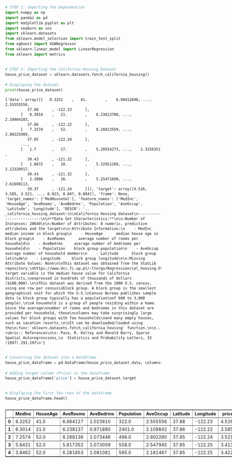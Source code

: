 ```python
# STEP 1: Importing the Dependencies
import numpy as np
import pandas as pd
import matplotlib.pyplot as plt
import seaborn as sns
import sklearn.datasets
from sklearn.model_selection import train_test_split
from xgboost import XGBRegressor
from sklearn.linear_model import LinearRegression
from sklearn import metrics
```


```python

# STEP 2: Importing the California Housing Dataset
house_price_dataset = sklearn.datasets.fetch_california_housing()

# Displaying the dataset
print(house_price_dataset)
```

    {'data': array([[   8.3252    ,   41.        ,    6.98412698, ...,    2.55555556,
              37.88      , -122.23      ],
           [   8.3014    ,   21.        ,    6.23813708, ...,    2.10984183,
              37.86      , -122.22      ],
           [   7.2574    ,   52.        ,    8.28813559, ...,    2.80225989,
              37.85      , -122.24      ],
           ...,
           [   1.7       ,   17.        ,    5.20554273, ...,    2.3256351 ,
              39.43      , -121.22      ],
           [   1.8672    ,   18.        ,    5.32951289, ...,    2.12320917,
              39.43      , -121.32      ],
           [   2.3886    ,   16.        ,    5.25471698, ...,    2.61698113,
              39.37      , -121.24      ]]), 'target': array([4.526, 3.585, 3.521, ..., 0.923, 0.847, 0.894]), 'frame': None, 'target_names': ['MedHouseVal'], 'feature_names': ['MedInc', 'HouseAge', 'AveRooms', 'AveBedrms', 'Population', 'AveOccup', 'Latitude', 'Longitude'], 'DESCR': '.. _california_housing_dataset:\n\nCalifornia Housing dataset\n--------------------------\n\n**Data Set Characteristics:**\n\n:Number of Instances: 20640\n\n:Number of Attributes: 8 numeric, predictive attributes and the target\n\n:Attribute Information:\n    - MedInc        median income in block group\n    - HouseAge      median house age in block group\n    - AveRooms      average number of rooms per household\n    - AveBedrms     average number of bedrooms per household\n    - Population    block group population\n    - AveOccup      average number of household members\n    - Latitude      block group latitude\n    - Longitude     block group longitude\n\n:Missing Attribute Values: None\n\nThis dataset was obtained from the StatLib repository.\nhttps://www.dcc.fc.up.pt/~ltorgo/Regression/cal_housing.html\n\nThe target variable is the median house value for California districts,\nexpressed in hundreds of thousands of dollars ($100,000).\n\nThis dataset was derived from the 1990 U.S. census, using one row per census\nblock group. A block group is the smallest geographical unit for which the U.S.\nCensus Bureau publishes sample data (a block group typically has a population\nof 600 to 3,000 people).\n\nA household is a group of people residing within a home. Since the average\nnumber of rooms and bedrooms in this dataset are provided per household, these\ncolumns may take surprisingly large values for block groups with few households\nand many empty houses, such as vacation resorts.\n\nIt can be downloaded/loaded using the\n:func:`sklearn.datasets.fetch_california_housing` function.\n\n.. rubric:: References\n\n- Pace, R. Kelley and Ronald Barry, Sparse Spatial Autoregressions,\n  Statistics and Probability Letters, 33 (1997) 291-297\n'}



```python

# Converting the dataset into a DataFrame
house_price_dataframe = pd.DataFrame(house_price_dataset.data, columns=house_price_dataset.feature_names)

# Adding target column (Price) to the dataframe
house_price_dataframe['price'] = house_price_dataset.target

```


```python

# Displaying the first few rows of the dataframe
house_price_dataframe.head()

```





  <div id="df-fc1674e0-78d1-4633-8df4-e72d60c538be" class="colab-df-container">
    <div>
<style scoped>
    .dataframe tbody tr th:only-of-type {
        vertical-align: middle;
    }

    .dataframe tbody tr th {
        vertical-align: top;
    }

    .dataframe thead th {
        text-align: right;
    }
</style>
<table border="1" class="dataframe">
  <thead>
    <tr style="text-align: right;">
      <th></th>
      <th>MedInc</th>
      <th>HouseAge</th>
      <th>AveRooms</th>
      <th>AveBedrms</th>
      <th>Population</th>
      <th>AveOccup</th>
      <th>Latitude</th>
      <th>Longitude</th>
      <th>price</th>
    </tr>
  </thead>
  <tbody>
    <tr>
      <th>0</th>
      <td>8.3252</td>
      <td>41.0</td>
      <td>6.984127</td>
      <td>1.023810</td>
      <td>322.0</td>
      <td>2.555556</td>
      <td>37.88</td>
      <td>-122.23</td>
      <td>4.526</td>
    </tr>
    <tr>
      <th>1</th>
      <td>8.3014</td>
      <td>21.0</td>
      <td>6.238137</td>
      <td>0.971880</td>
      <td>2401.0</td>
      <td>2.109842</td>
      <td>37.86</td>
      <td>-122.22</td>
      <td>3.585</td>
    </tr>
    <tr>
      <th>2</th>
      <td>7.2574</td>
      <td>52.0</td>
      <td>8.288136</td>
      <td>1.073446</td>
      <td>496.0</td>
      <td>2.802260</td>
      <td>37.85</td>
      <td>-122.24</td>
      <td>3.521</td>
    </tr>
    <tr>
      <th>3</th>
      <td>5.6431</td>
      <td>52.0</td>
      <td>5.817352</td>
      <td>1.073059</td>
      <td>558.0</td>
      <td>2.547945</td>
      <td>37.85</td>
      <td>-122.25</td>
      <td>3.413</td>
    </tr>
    <tr>
      <th>4</th>
      <td>3.8462</td>
      <td>52.0</td>
      <td>6.281853</td>
      <td>1.081081</td>
      <td>565.0</td>
      <td>2.181467</td>
      <td>37.85</td>
      <td>-122.25</td>
      <td>3.422</td>
    </tr>
  </tbody>
</table>
</div>
    <div class="colab-df-buttons">

  <div class="colab-df-container">
    <button class="colab-df-convert" onclick="convertToInteractive('df-fc1674e0-78d1-4633-8df4-e72d60c538be')"
            title="Convert this dataframe to an interactive table."
            style="display:none;">

  <svg xmlns="http://www.w3.org/2000/svg" height="24px" viewBox="0 -960 960 960">
    <path d="M120-120v-720h720v720H120Zm60-500h600v-160H180v160Zm220 220h160v-160H400v160Zm0 220h160v-160H400v160ZM180-400h160v-160H180v160Zm440 0h160v-160H620v160ZM180-180h160v-160H180v160Zm440 0h160v-160H620v160Z"/>
  </svg>
    </button>

  <style>
    .colab-df-container {
      display:flex;
      gap: 12px;
    }

    .colab-df-convert {
      background-color: #E8F0FE;
      border: none;
      border-radius: 50%;
      cursor: pointer;
      display: none;
      fill: #1967D2;
      height: 32px;
      padding: 0 0 0 0;
      width: 32px;
    }

    .colab-df-convert:hover {
      background-color: #E2EBFA;
      box-shadow: 0px 1px 2px rgba(60, 64, 67, 0.3), 0px 1px 3px 1px rgba(60, 64, 67, 0.15);
      fill: #174EA6;
    }

    .colab-df-buttons div {
      margin-bottom: 4px;
    }

    [theme=dark] .colab-df-convert {
      background-color: #3B4455;
      fill: #D2E3FC;
    }

    [theme=dark] .colab-df-convert:hover {
      background-color: #434B5C;
      box-shadow: 0px 1px 3px 1px rgba(0, 0, 0, 0.15);
      filter: drop-shadow(0px 1px 2px rgba(0, 0, 0, 0.3));
      fill: #FFFFFF;
    }
  </style>

    <script>
      const buttonEl =
        document.querySelector('#df-fc1674e0-78d1-4633-8df4-e72d60c538be button.colab-df-convert');
      buttonEl.style.display =
        google.colab.kernel.accessAllowed ? 'block' : 'none';

      async function convertToInteractive(key) {
        const element = document.querySelector('#df-fc1674e0-78d1-4633-8df4-e72d60c538be');
        const dataTable =
          await google.colab.kernel.invokeFunction('convertToInteractive',
                                                    [key], {});
        if (!dataTable) return;

        const docLinkHtml = 'Like what you see? Visit the ' +
          '<a target="_blank" href=https://colab.research.google.com/notebooks/data_table.ipynb>data table notebook</a>'
          + ' to learn more about interactive tables.';
        element.innerHTML = '';
        dataTable['output_type'] = 'display_data';
        await google.colab.output.renderOutput(dataTable, element);
        const docLink = document.createElement('div');
        docLink.innerHTML = docLinkHtml;
        element.appendChild(docLink);
      }
    </script>
  </div>


<div id="df-42099c60-d8a0-4515-9e1d-eb25953f3096">
  <button class="colab-df-quickchart" onclick="quickchart('df-42099c60-d8a0-4515-9e1d-eb25953f3096')"
            title="Suggest charts"
            style="display:none;">

<svg xmlns="http://www.w3.org/2000/svg" height="24px"viewBox="0 0 24 24"
     width="24px">
    <g>
        <path d="M19 3H5c-1.1 0-2 .9-2 2v14c0 1.1.9 2 2 2h14c1.1 0 2-.9 2-2V5c0-1.1-.9-2-2-2zM9 17H7v-7h2v7zm4 0h-2V7h2v10zm4 0h-2v-4h2v4z"/>
    </g>
</svg>
  </button>

<style>
  .colab-df-quickchart {
      --bg-color: #E8F0FE;
      --fill-color: #1967D2;
      --hover-bg-color: #E2EBFA;
      --hover-fill-color: #174EA6;
      --disabled-fill-color: #AAA;
      --disabled-bg-color: #DDD;
  }

  [theme=dark] .colab-df-quickchart {
      --bg-color: #3B4455;
      --fill-color: #D2E3FC;
      --hover-bg-color: #434B5C;
      --hover-fill-color: #FFFFFF;
      --disabled-bg-color: #3B4455;
      --disabled-fill-color: #666;
  }

  .colab-df-quickchart {
    background-color: var(--bg-color);
    border: none;
    border-radius: 50%;
    cursor: pointer;
    display: none;
    fill: var(--fill-color);
    height: 32px;
    padding: 0;
    width: 32px;
  }

  .colab-df-quickchart:hover {
    background-color: var(--hover-bg-color);
    box-shadow: 0 1px 2px rgba(60, 64, 67, 0.3), 0 1px 3px 1px rgba(60, 64, 67, 0.15);
    fill: var(--button-hover-fill-color);
  }

  .colab-df-quickchart-complete:disabled,
  .colab-df-quickchart-complete:disabled:hover {
    background-color: var(--disabled-bg-color);
    fill: var(--disabled-fill-color);
    box-shadow: none;
  }

  .colab-df-spinner {
    border: 2px solid var(--fill-color);
    border-color: transparent;
    border-bottom-color: var(--fill-color);
    animation:
      spin 1s steps(1) infinite;
  }

  @keyframes spin {
    0% {
      border-color: transparent;
      border-bottom-color: var(--fill-color);
      border-left-color: var(--fill-color);
    }
    20% {
      border-color: transparent;
      border-left-color: var(--fill-color);
      border-top-color: var(--fill-color);
    }
    30% {
      border-color: transparent;
      border-left-color: var(--fill-color);
      border-top-color: var(--fill-color);
      border-right-color: var(--fill-color);
    }
    40% {
      border-color: transparent;
      border-right-color: var(--fill-color);
      border-top-color: var(--fill-color);
    }
    60% {
      border-color: transparent;
      border-right-color: var(--fill-color);
    }
    80% {
      border-color: transparent;
      border-right-color: var(--fill-color);
      border-bottom-color: var(--fill-color);
    }
    90% {
      border-color: transparent;
      border-bottom-color: var(--fill-color);
    }
  }
</style>

  <script>
    async function quickchart(key) {
      const quickchartButtonEl =
        document.querySelector('#' + key + ' button');
      quickchartButtonEl.disabled = true;  // To prevent multiple clicks.
      quickchartButtonEl.classList.add('colab-df-spinner');
      try {
        const charts = await google.colab.kernel.invokeFunction(
            'suggestCharts', [key], {});
      } catch (error) {
        console.error('Error during call to suggestCharts:', error);
      }
      quickchartButtonEl.classList.remove('colab-df-spinner');
      quickchartButtonEl.classList.add('colab-df-quickchart-complete');
    }
    (() => {
      let quickchartButtonEl =
        document.querySelector('#df-42099c60-d8a0-4515-9e1d-eb25953f3096 button');
      quickchartButtonEl.style.display =
        google.colab.kernel.accessAllowed ? 'block' : 'none';
    })();
  </script>
</div>

    </div>
  </div>





```python

# Checking the shape of the dataframe
print(house_price_dataframe.shape)

```

    (20640, 9)



```python

# Checking for missing values
print(house_price_dataframe.isnull().sum())
```

    MedInc        0
    HouseAge      0
    AveRooms      0
    AveBedrms     0
    Population    0
    AveOccup      0
    Latitude      0
    Longitude     0
    price         0
    dtype: int64



```python

# Descriptive statistics
print(house_price_dataframe.describe())

```

                 MedInc      HouseAge      AveRooms     AveBedrms    Population  \
    count  20640.000000  20640.000000  20640.000000  20640.000000  20640.000000   
    mean       3.870671     28.639486      5.429000      1.096675   1425.476744   
    std        1.899822     12.585558      2.474173      0.473911   1132.462122   
    min        0.499900      1.000000      0.846154      0.333333      3.000000   
    25%        2.563400     18.000000      4.440716      1.006079    787.000000   
    50%        3.534800     29.000000      5.229129      1.048780   1166.000000   
    75%        4.743250     37.000000      6.052381      1.099526   1725.000000   
    max       15.000100     52.000000    141.909091     34.066667  35682.000000   
    
               AveOccup      Latitude     Longitude         price  
    count  20640.000000  20640.000000  20640.000000  20640.000000  
    mean       3.070655     35.631861   -119.569704      2.068558  
    std       10.386050      2.135952      2.003532      1.153956  
    min        0.692308     32.540000   -124.350000      0.149990  
    25%        2.429741     33.930000   -121.800000      1.196000  
    50%        2.818116     34.260000   -118.490000      1.797000  
    75%        3.282261     37.710000   -118.010000      2.647250  
    max     1243.333333     41.950000   -114.310000      5.000010  



```python

# Correlation Heatmap
correlation = house_price_dataframe.corr()
plt.figure(figsize=(10,10))
sns.heatmap(correlation, cbar=True, square=True, fmt='.1f', annot=True, annot_kws={'size':8}, cmap='Blues')
plt.title("Correlation Heatmap")
plt.show()

```


    
![png](P8_DS_files/P8_DS_7_0.png)
    



```python

# STEP 3: Train Test Split
X = house_price_dataframe.drop(['price'], axis=1)
Y = house_price_dataframe['price']

# Splitting the dataset into training and testing sets
X_train, X_test, Y_train, Y_test = train_test_split(X, Y, test_size=0.2, random_state=2)

# Checking the shapes of the splits
print(X.shape, X_train.shape, X_test.shape)
```

    (20640, 8) (16512, 8) (4128, 8)



```python

# STEP 4: Model Selection - XGBoost and Linear Regression
# XGBoost Model
xgb_model = XGBRegressor()

# Fitting the XGBoost model
xgb_model.fit(X_train, Y_train)

# Predicting on training data
training_data_prediction_xgb = xgb_model.predict(X_train)

# Evaluating XGBoost Model (Training Data)
score_1_xgb_train = metrics.r2_score(Y_train, training_data_prediction_xgb)
score_2_xgb_train = metrics.mean_absolute_error(Y_train, training_data_prediction_xgb)

print("XGBoost R squared error (Training): ", score_1_xgb_train)
print('XGBoost Mean Absolute Error (Training): ', score_2_xgb_train)

```

    XGBoost R squared error (Training):  0.943650140819218
    XGBoost Mean Absolute Error (Training):  0.1933648700612105



```python

# Predicting on test data
test_data_prediction_xgb = xgb_model.predict(X_test)

# Evaluating XGBoost Model (Test Data)
score_1_xgb_test = metrics.r2_score(Y_test, test_data_prediction_xgb)
score_2_xgb_test = metrics.mean_absolute_error(Y_test, test_data_prediction_xgb)

print("XGBoost R squared error (Test): ", score_1_xgb_test)
print('XGBoost Mean Absolute Error (Test): ', score_2_xgb_test)
```

    XGBoost R squared error (Test):  0.8338000331788725
    XGBoost Mean Absolute Error (Test):  0.3108631800268186



```python

# Visualising Actual vs Predicted Prices for XGBoost (Training Data)
plt.scatter(Y_train, training_data_prediction_xgb)
plt.xlabel("Actual Prices")
plt.ylabel("Predicted Prices")
plt.title("XGBoost - Actual vs Predicted Prices (Training)")
plt.show()

```


    
![png](P8_DS_files/P8_DS_11_0.png)
    



```python

# Visualising Actual vs Predicted Prices for XGBoost (Test Data)
plt.scatter(Y_test, test_data_prediction_xgb)
plt.xlabel("Actual Prices")
plt.ylabel("Predicted Prices")
plt.title("XGBoost - Actual vs Predicted Prices (Test)")
plt.show()

```


    
![png](P8_DS_files/P8_DS_12_0.png)
    



```python

# Linear Regression Model
lr_model = LinearRegression()

# Fitting the Linear Regression model
lr_model.fit(X_train, Y_train)
```




<style>#sk-container-id-1 {
  /* Definition of color scheme common for light and dark mode */
  --sklearn-color-text: #000;
  --sklearn-color-text-muted: #666;
  --sklearn-color-line: gray;
  /* Definition of color scheme for unfitted estimators */
  --sklearn-color-unfitted-level-0: #fff5e6;
  --sklearn-color-unfitted-level-1: #f6e4d2;
  --sklearn-color-unfitted-level-2: #ffe0b3;
  --sklearn-color-unfitted-level-3: chocolate;
  /* Definition of color scheme for fitted estimators */
  --sklearn-color-fitted-level-0: #f0f8ff;
  --sklearn-color-fitted-level-1: #d4ebff;
  --sklearn-color-fitted-level-2: #b3dbfd;
  --sklearn-color-fitted-level-3: cornflowerblue;

  /* Specific color for light theme */
  --sklearn-color-text-on-default-background: var(--sg-text-color, var(--theme-code-foreground, var(--jp-content-font-color1, black)));
  --sklearn-color-background: var(--sg-background-color, var(--theme-background, var(--jp-layout-color0, white)));
  --sklearn-color-border-box: var(--sg-text-color, var(--theme-code-foreground, var(--jp-content-font-color1, black)));
  --sklearn-color-icon: #696969;

  @media (prefers-color-scheme: dark) {
    /* Redefinition of color scheme for dark theme */
    --sklearn-color-text-on-default-background: var(--sg-text-color, var(--theme-code-foreground, var(--jp-content-font-color1, white)));
    --sklearn-color-background: var(--sg-background-color, var(--theme-background, var(--jp-layout-color0, #111)));
    --sklearn-color-border-box: var(--sg-text-color, var(--theme-code-foreground, var(--jp-content-font-color1, white)));
    --sklearn-color-icon: #878787;
  }
}

#sk-container-id-1 {
  color: var(--sklearn-color-text);
}

#sk-container-id-1 pre {
  padding: 0;
}

#sk-container-id-1 input.sk-hidden--visually {
  border: 0;
  clip: rect(1px 1px 1px 1px);
  clip: rect(1px, 1px, 1px, 1px);
  height: 1px;
  margin: -1px;
  overflow: hidden;
  padding: 0;
  position: absolute;
  width: 1px;
}

#sk-container-id-1 div.sk-dashed-wrapped {
  border: 1px dashed var(--sklearn-color-line);
  margin: 0 0.4em 0.5em 0.4em;
  box-sizing: border-box;
  padding-bottom: 0.4em;
  background-color: var(--sklearn-color-background);
}

#sk-container-id-1 div.sk-container {
  /* jupyter's `normalize.less` sets `[hidden] { display: none; }`
     but bootstrap.min.css set `[hidden] { display: none !important; }`
     so we also need the `!important` here to be able to override the
     default hidden behavior on the sphinx rendered scikit-learn.org.
     See: https://github.com/scikit-learn/scikit-learn/issues/21755 */
  display: inline-block !important;
  position: relative;
}

#sk-container-id-1 div.sk-text-repr-fallback {
  display: none;
}

div.sk-parallel-item,
div.sk-serial,
div.sk-item {
  /* draw centered vertical line to link estimators */
  background-image: linear-gradient(var(--sklearn-color-text-on-default-background), var(--sklearn-color-text-on-default-background));
  background-size: 2px 100%;
  background-repeat: no-repeat;
  background-position: center center;
}

/* Parallel-specific style estimator block */

#sk-container-id-1 div.sk-parallel-item::after {
  content: "";
  width: 100%;
  border-bottom: 2px solid var(--sklearn-color-text-on-default-background);
  flex-grow: 1;
}

#sk-container-id-1 div.sk-parallel {
  display: flex;
  align-items: stretch;
  justify-content: center;
  background-color: var(--sklearn-color-background);
  position: relative;
}

#sk-container-id-1 div.sk-parallel-item {
  display: flex;
  flex-direction: column;
}

#sk-container-id-1 div.sk-parallel-item:first-child::after {
  align-self: flex-end;
  width: 50%;
}

#sk-container-id-1 div.sk-parallel-item:last-child::after {
  align-self: flex-start;
  width: 50%;
}

#sk-container-id-1 div.sk-parallel-item:only-child::after {
  width: 0;
}

/* Serial-specific style estimator block */

#sk-container-id-1 div.sk-serial {
  display: flex;
  flex-direction: column;
  align-items: center;
  background-color: var(--sklearn-color-background);
  padding-right: 1em;
  padding-left: 1em;
}


/* Toggleable style: style used for estimator/Pipeline/ColumnTransformer box that is
clickable and can be expanded/collapsed.
- Pipeline and ColumnTransformer use this feature and define the default style
- Estimators will overwrite some part of the style using the `sk-estimator` class
*/

/* Pipeline and ColumnTransformer style (default) */

#sk-container-id-1 div.sk-toggleable {
  /* Default theme specific background. It is overwritten whether we have a
  specific estimator or a Pipeline/ColumnTransformer */
  background-color: var(--sklearn-color-background);
}

/* Toggleable label */
#sk-container-id-1 label.sk-toggleable__label {
  cursor: pointer;
  display: flex;
  width: 100%;
  margin-bottom: 0;
  padding: 0.5em;
  box-sizing: border-box;
  text-align: center;
  align-items: start;
  justify-content: space-between;
  gap: 0.5em;
}

#sk-container-id-1 label.sk-toggleable__label .caption {
  font-size: 0.6rem;
  font-weight: lighter;
  color: var(--sklearn-color-text-muted);
}

#sk-container-id-1 label.sk-toggleable__label-arrow:before {
  /* Arrow on the left of the label */
  content: "▸";
  float: left;
  margin-right: 0.25em;
  color: var(--sklearn-color-icon);
}

#sk-container-id-1 label.sk-toggleable__label-arrow:hover:before {
  color: var(--sklearn-color-text);
}

/* Toggleable content - dropdown */

#sk-container-id-1 div.sk-toggleable__content {
  max-height: 0;
  max-width: 0;
  overflow: hidden;
  text-align: left;
  /* unfitted */
  background-color: var(--sklearn-color-unfitted-level-0);
}

#sk-container-id-1 div.sk-toggleable__content.fitted {
  /* fitted */
  background-color: var(--sklearn-color-fitted-level-0);
}

#sk-container-id-1 div.sk-toggleable__content pre {
  margin: 0.2em;
  border-radius: 0.25em;
  color: var(--sklearn-color-text);
  /* unfitted */
  background-color: var(--sklearn-color-unfitted-level-0);
}

#sk-container-id-1 div.sk-toggleable__content.fitted pre {
  /* unfitted */
  background-color: var(--sklearn-color-fitted-level-0);
}

#sk-container-id-1 input.sk-toggleable__control:checked~div.sk-toggleable__content {
  /* Expand drop-down */
  max-height: 200px;
  max-width: 100%;
  overflow: auto;
}

#sk-container-id-1 input.sk-toggleable__control:checked~label.sk-toggleable__label-arrow:before {
  content: "▾";
}

/* Pipeline/ColumnTransformer-specific style */

#sk-container-id-1 div.sk-label input.sk-toggleable__control:checked~label.sk-toggleable__label {
  color: var(--sklearn-color-text);
  background-color: var(--sklearn-color-unfitted-level-2);
}

#sk-container-id-1 div.sk-label.fitted input.sk-toggleable__control:checked~label.sk-toggleable__label {
  background-color: var(--sklearn-color-fitted-level-2);
}

/* Estimator-specific style */

/* Colorize estimator box */
#sk-container-id-1 div.sk-estimator input.sk-toggleable__control:checked~label.sk-toggleable__label {
  /* unfitted */
  background-color: var(--sklearn-color-unfitted-level-2);
}

#sk-container-id-1 div.sk-estimator.fitted input.sk-toggleable__control:checked~label.sk-toggleable__label {
  /* fitted */
  background-color: var(--sklearn-color-fitted-level-2);
}

#sk-container-id-1 div.sk-label label.sk-toggleable__label,
#sk-container-id-1 div.sk-label label {
  /* The background is the default theme color */
  color: var(--sklearn-color-text-on-default-background);
}

/* On hover, darken the color of the background */
#sk-container-id-1 div.sk-label:hover label.sk-toggleable__label {
  color: var(--sklearn-color-text);
  background-color: var(--sklearn-color-unfitted-level-2);
}

/* Label box, darken color on hover, fitted */
#sk-container-id-1 div.sk-label.fitted:hover label.sk-toggleable__label.fitted {
  color: var(--sklearn-color-text);
  background-color: var(--sklearn-color-fitted-level-2);
}

/* Estimator label */

#sk-container-id-1 div.sk-label label {
  font-family: monospace;
  font-weight: bold;
  display: inline-block;
  line-height: 1.2em;
}

#sk-container-id-1 div.sk-label-container {
  text-align: center;
}

/* Estimator-specific */
#sk-container-id-1 div.sk-estimator {
  font-family: monospace;
  border: 1px dotted var(--sklearn-color-border-box);
  border-radius: 0.25em;
  box-sizing: border-box;
  margin-bottom: 0.5em;
  /* unfitted */
  background-color: var(--sklearn-color-unfitted-level-0);
}

#sk-container-id-1 div.sk-estimator.fitted {
  /* fitted */
  background-color: var(--sklearn-color-fitted-level-0);
}

/* on hover */
#sk-container-id-1 div.sk-estimator:hover {
  /* unfitted */
  background-color: var(--sklearn-color-unfitted-level-2);
}

#sk-container-id-1 div.sk-estimator.fitted:hover {
  /* fitted */
  background-color: var(--sklearn-color-fitted-level-2);
}

/* Specification for estimator info (e.g. "i" and "?") */

/* Common style for "i" and "?" */

.sk-estimator-doc-link,
a:link.sk-estimator-doc-link,
a:visited.sk-estimator-doc-link {
  float: right;
  font-size: smaller;
  line-height: 1em;
  font-family: monospace;
  background-color: var(--sklearn-color-background);
  border-radius: 1em;
  height: 1em;
  width: 1em;
  text-decoration: none !important;
  margin-left: 0.5em;
  text-align: center;
  /* unfitted */
  border: var(--sklearn-color-unfitted-level-1) 1pt solid;
  color: var(--sklearn-color-unfitted-level-1);
}

.sk-estimator-doc-link.fitted,
a:link.sk-estimator-doc-link.fitted,
a:visited.sk-estimator-doc-link.fitted {
  /* fitted */
  border: var(--sklearn-color-fitted-level-1) 1pt solid;
  color: var(--sklearn-color-fitted-level-1);
}

/* On hover */
div.sk-estimator:hover .sk-estimator-doc-link:hover,
.sk-estimator-doc-link:hover,
div.sk-label-container:hover .sk-estimator-doc-link:hover,
.sk-estimator-doc-link:hover {
  /* unfitted */
  background-color: var(--sklearn-color-unfitted-level-3);
  color: var(--sklearn-color-background);
  text-decoration: none;
}

div.sk-estimator.fitted:hover .sk-estimator-doc-link.fitted:hover,
.sk-estimator-doc-link.fitted:hover,
div.sk-label-container:hover .sk-estimator-doc-link.fitted:hover,
.sk-estimator-doc-link.fitted:hover {
  /* fitted */
  background-color: var(--sklearn-color-fitted-level-3);
  color: var(--sklearn-color-background);
  text-decoration: none;
}

/* Span, style for the box shown on hovering the info icon */
.sk-estimator-doc-link span {
  display: none;
  z-index: 9999;
  position: relative;
  font-weight: normal;
  right: .2ex;
  padding: .5ex;
  margin: .5ex;
  width: min-content;
  min-width: 20ex;
  max-width: 50ex;
  color: var(--sklearn-color-text);
  box-shadow: 2pt 2pt 4pt #999;
  /* unfitted */
  background: var(--sklearn-color-unfitted-level-0);
  border: .5pt solid var(--sklearn-color-unfitted-level-3);
}

.sk-estimator-doc-link.fitted span {
  /* fitted */
  background: var(--sklearn-color-fitted-level-0);
  border: var(--sklearn-color-fitted-level-3);
}

.sk-estimator-doc-link:hover span {
  display: block;
}

/* "?"-specific style due to the `<a>` HTML tag */

#sk-container-id-1 a.estimator_doc_link {
  float: right;
  font-size: 1rem;
  line-height: 1em;
  font-family: monospace;
  background-color: var(--sklearn-color-background);
  border-radius: 1rem;
  height: 1rem;
  width: 1rem;
  text-decoration: none;
  /* unfitted */
  color: var(--sklearn-color-unfitted-level-1);
  border: var(--sklearn-color-unfitted-level-1) 1pt solid;
}

#sk-container-id-1 a.estimator_doc_link.fitted {
  /* fitted */
  border: var(--sklearn-color-fitted-level-1) 1pt solid;
  color: var(--sklearn-color-fitted-level-1);
}

/* On hover */
#sk-container-id-1 a.estimator_doc_link:hover {
  /* unfitted */
  background-color: var(--sklearn-color-unfitted-level-3);
  color: var(--sklearn-color-background);
  text-decoration: none;
}

#sk-container-id-1 a.estimator_doc_link.fitted:hover {
  /* fitted */
  background-color: var(--sklearn-color-fitted-level-3);
}
</style><div id="sk-container-id-1" class="sk-top-container"><div class="sk-text-repr-fallback"><pre>LinearRegression()</pre><b>In a Jupyter environment, please rerun this cell to show the HTML representation or trust the notebook. <br />On GitHub, the HTML representation is unable to render, please try loading this page with nbviewer.org.</b></div><div class="sk-container" hidden><div class="sk-item"><div class="sk-estimator fitted sk-toggleable"><input class="sk-toggleable__control sk-hidden--visually" id="sk-estimator-id-1" type="checkbox" checked><label for="sk-estimator-id-1" class="sk-toggleable__label fitted sk-toggleable__label-arrow"><div><div>LinearRegression</div></div><div><a class="sk-estimator-doc-link fitted" rel="noreferrer" target="_blank" href="https://scikit-learn.org/1.6/modules/generated/sklearn.linear_model.LinearRegression.html">?<span>Documentation for LinearRegression</span></a><span class="sk-estimator-doc-link fitted">i<span>Fitted</span></span></div></label><div class="sk-toggleable__content fitted"><pre>LinearRegression()</pre></div> </div></div></div></div>




```python

# Predicting on training data
training_data_prediction_lr = lr_model.predict(X_train)

# Evaluating Linear Regression Model (Training Data)
score_1_lr_train = metrics.r2_score(Y_train, training_data_prediction_lr)
score_2_lr_train = metrics.mean_absolute_error(Y_train, training_data_prediction_lr)

print("Linear Regression R squared error (Training): ", score_1_lr_train)
print('Linear Regression Mean Absolute Error (Training): ', score_2_lr_train)
```

    Linear Regression R squared error (Training):  0.6068205998456939
    Linear Regression Mean Absolute Error (Training):  0.5303857028686891



```python

# Predicting on test data
test_data_prediction_lr = lr_model.predict(X_test)

# Evaluating Linear Regression Model (Test Data)
score_1_lr_test = metrics.r2_score(Y_test, test_data_prediction_lr)
score_2_lr_test = metrics.mean_absolute_error(Y_test, test_data_prediction_lr)

print("Linear Regression R squared error (Test): ", score_1_lr_test)
print('Linear Regression Mean Absolute Error (Test): ', score_2_lr_test)
```

    Linear Regression R squared error (Test):  0.6013853272055152
    Linear Regression Mean Absolute Error (Test):  0.5358292549657769



```python

# Visualising Actual vs Predicted Prices for Linear Regression (Training Data)
plt.scatter(Y_train, training_data_prediction_lr)
plt.xlabel("Actual Prices")
plt.ylabel("Predicted Prices")
plt.title("Linear Regression - Actual vs Predicted Prices (Training)")
plt.show()

```


    
![png](P8_DS_files/P8_DS_16_0.png)
    



```python

# Visualising Actual vs Predicted Prices for Linear Regression (Test Data)
plt.scatter(Y_test, test_data_prediction_lr)
plt.xlabel("Actual Prices")
plt.ylabel("Predicted Prices")
plt.title("Linear Regression - Actual vs Predicted Prices (Test)")
plt.show()

```


    
![png](P8_DS_files/P8_DS_17_0.png)
    



```python

# STEP 5: Checking for Overfitting or Underfitting

# For XGBoost
print("XGBoost Model - Train R2: ", score_1_xgb_train, " | Test R2: ", score_1_xgb_test)
print("XGBoost Model - Train MAE: ", score_2_xgb_train, " | Test MAE: ", score_2_xgb_test)

# For Linear Regression
print("Linear Regression - Train R2: ", score_1_lr_train, " | Test R2: ", score_1_lr_test)
print("Linear Regression - Train MAE: ", score_2_lr_train, " | Test MAE: ", score_2_lr_test)

# Observations:
# 1. If the training R2 is much higher than the test R2, this could indicate overfitting.
# 2. If both the training and test R2 are low, this could indicate underfitting.
# 3. A good model would show similar R2 values for both training and test sets, with a relatively low MAE.

```

    XGBoost Model - Train R2:  0.943650140819218  | Test R2:  0.8338000331788725
    XGBoost Model - Train MAE:  0.1933648700612105  | Test MAE:  0.3108631800268186
    Linear Regression - Train R2:  0.6068205998456939  | Test R2:  0.6013853272055152
    Linear Regression - Train MAE:  0.5303857028686891  | Test MAE:  0.5358292549657769

